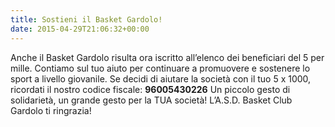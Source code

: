 ```yaml
---
title: Sostieni il Basket Gardolo!
date: 2015-04-29T21:06:32+00:00
---
```

Anche il Basket Gardolo risulta ora iscritto all’elenco dei beneficiari del 5 per mille. Contiamo sul tuo aiuto per continuare a promuovere e sostenere lo sport a livello giovanile. Se decidi di aiutare la società con il tuo 5 x 1000, ricordati il nostro codice fiscale: **96005430226** Un piccolo gesto di solidarietà, un grande gesto per la TUA società! L’A.S.D. Basket Club Gardolo ti ringrazia!